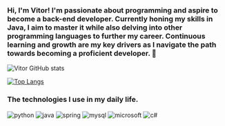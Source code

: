 ### Hi, I'm Vitor! I'm passionate about programming and aspire to become a back-end developer. Currently honing my skills in Java, I aim to master it while also delving into other programming languages to further my career. Continuous learning and growth are my key drivers as I navigate the path towards becoming a proficient developer. 👋

![Vitor GitHub stats](https://github-readme-stats.vercel.app/api?username=vitorjosecoelho&show_icons=true&theme=radical)

[![Top Langs](https://github-readme-stats.vercel.app/api/top-langs/?username=vitorjosecoelho&layout=donut-vertical)](https://github.com/vitorjosecoelho/github-readme-stats)

### The technologies I use in my daily life.

<div style="display: inline_block">
  <img align="center" alt="python" src="https://img.shields.io/badge/Python-14354C?style=for-the-badge&logo=python&logoColor=white" />
  <img align="center" alt="java" src="https://img.shields.io/badge/Java-ED8B00?style=for-the-badge&logo=openjdk&logoColor=white" />
  <img align="center" alt="spring" src="https://img.shields.io/badge/Spring-6DB33F?style=for-the-badge&logo=spring&logoColor=white" />
  <img align="center" alt="mysql" src="https://img.shields.io/badge/MySQL-00000F?style=for-the-badge&logo=mysql&logoColor=white" />
  <img align="center" alt="microsoft" src="https://img.shields.io/badge/Microsoft-666666?style=for-the-badge&logo=microsoft&logoColor=white" />
  <img align="center" alt="c#" src="https://img.shields.io/badge/C%23-239120?style=for-the-badge&logo=c-sharp&logoColor=white" />
</div><br/>
